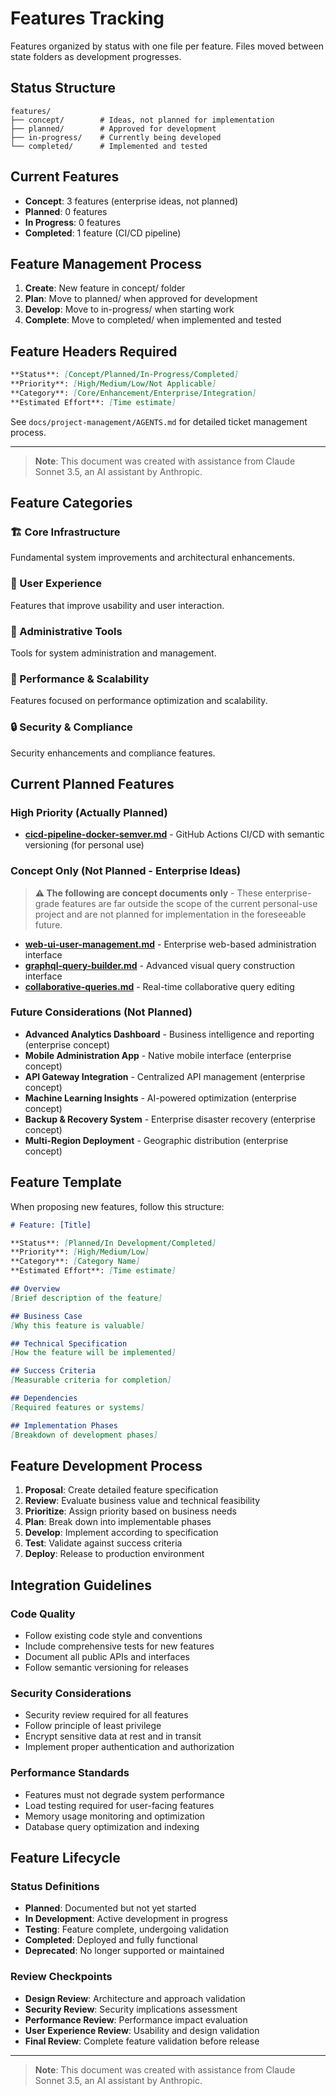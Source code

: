 # Features Tracking

Features organized by status with one file per feature. Files moved between state folders as development progresses.

## Status Structure
```
features/
├── concept/        # Ideas, not planned for implementation
├── planned/        # Approved for development
├── in-progress/    # Currently being developed
└── completed/      # Implemented and tested
```

## Current Features
- **Concept**: 3 features (enterprise ideas, not planned)
- **Planned**: 0 features
- **In Progress**: 0 features
- **Completed**: 1 feature (CI/CD pipeline)

## Feature Management Process
1. **Create**: New feature in concept/ folder
2. **Plan**: Move to planned/ when approved for development
3. **Develop**: Move to in-progress/ when starting work
4. **Complete**: Move to completed/ when implemented and tested

## Feature Headers Required
```markdown
**Status**: [Concept/Planned/In-Progress/Completed]
**Priority**: [High/Medium/Low/Not Applicable]
**Category**: [Core/Enhancement/Enterprise/Integration]
**Estimated Effort**: [Time estimate]
```

See `docs/project-management/AGENTS.md` for detailed ticket management process.

---

> **Note**: This document was created with assistance from Claude Sonnet 3.5, an AI assistant by Anthropic.

## Feature Categories

### 🏗️ Core Infrastructure
Fundamental system improvements and architectural enhancements.

### 👥 User Experience
Features that improve usability and user interaction.

### 🔧 Administrative Tools
Tools for system administration and management.

### 🚀 Performance & Scalability
Features focused on performance optimization and scalability.

### 🔒 Security & Compliance
Security enhancements and compliance features.

## Current Planned Features

### High Priority (Actually Planned)
- **[cicd-pipeline-docker-semver.md](./cicd-pipeline-docker-semver.md)** - GitHub Actions CI/CD with semantic versioning (for personal use)

### Concept Only (Not Planned - Enterprise Ideas)
> **⚠️ The following are concept documents only** - These enterprise-grade features are far outside the scope of the current personal-use project and are not planned for implementation in the foreseeable future.

- **[web-ui-user-management.md](./web-ui-user-management.md)** - Enterprise web-based administration interface  
- **[graphql-query-builder.md](./graphql-query-builder.md)** - Advanced visual query construction interface
- **[collaborative-queries.md](./collaborative-queries.md)** - Real-time collaborative query editing

### Future Considerations (Not Planned)
- **Advanced Analytics Dashboard** - Business intelligence and reporting (enterprise concept)
- **Mobile Administration App** - Native mobile interface (enterprise concept)  
- **API Gateway Integration** - Centralized API management (enterprise concept)
- **Machine Learning Insights** - AI-powered optimization (enterprise concept)
- **Backup & Recovery System** - Enterprise disaster recovery (enterprise concept)
- **Multi-Region Deployment** - Geographic distribution (enterprise concept)

## Feature Template

When proposing new features, follow this structure:

```markdown
# Feature: [Title]

**Status**: [Planned/In Development/Completed]  
**Priority**: [High/Medium/Low]  
**Category**: [Category Name]  
**Estimated Effort**: [Time estimate]  

## Overview
[Brief description of the feature]

## Business Case
[Why this feature is valuable]

## Technical Specification
[How the feature will be implemented]

## Success Criteria
[Measurable criteria for completion]

## Dependencies
[Required features or systems]

## Implementation Phases
[Breakdown of development phases]
```

## Feature Development Process

1. **Proposal**: Create detailed feature specification
2. **Review**: Evaluate business value and technical feasibility
3. **Prioritize**: Assign priority based on business needs
4. **Plan**: Break down into implementable phases
5. **Develop**: Implement according to specification
6. **Test**: Validate against success criteria
7. **Deploy**: Release to production environment

## Integration Guidelines

### Code Quality
- Follow existing code style and conventions
- Include comprehensive tests for new features
- Document all public APIs and interfaces
- Follow semantic versioning for releases

### Security Considerations
- Security review required for all features
- Follow principle of least privilege
- Encrypt sensitive data at rest and in transit
- Implement proper authentication and authorization

### Performance Standards
- Features must not degrade system performance
- Load testing required for user-facing features
- Memory usage monitoring and optimization
- Database query optimization and indexing

## Feature Lifecycle

### Status Definitions
- **Planned**: Documented but not yet started
- **In Development**: Active development in progress
- **Testing**: Feature complete, undergoing validation
- **Completed**: Deployed and fully functional
- **Deprecated**: No longer supported or maintained

### Review Checkpoints
- **Design Review**: Architecture and approach validation
- **Security Review**: Security implications assessment  
- **Performance Review**: Performance impact evaluation
- **User Experience Review**: Usability and design validation
- **Final Review**: Complete feature validation before release
---

> **Note**: This document was created with assistance from Claude Sonnet 3.5, an AI assistant by Anthropic.
